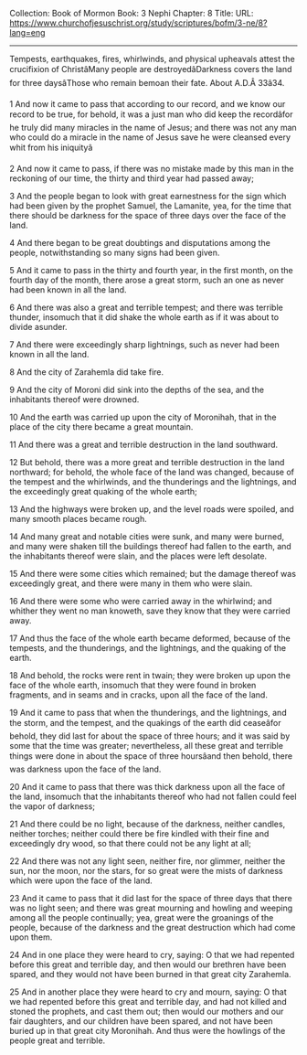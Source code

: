 Collection: Book of Mormon
Book: 3 Nephi
Chapter: 8
Title: 
URL: https://www.churchofjesuschrist.org/study/scriptures/bofm/3-ne/8?lang=eng

---

Tempests, earthquakes, fires, whirlwinds, and physical upheavals attest the crucifixion of ChristâMany people are destroyedâDarkness covers the land for three daysâThose who remain bemoan their fate. About A.D.Â 33â34.

1 And now it came to pass that according to our record, and we know our record to be true, for behold, it was a just man who did keep the recordâfor he truly did many miracles in the name of Jesus; and there was not any man who could do a miracle in the name of Jesus save he were cleansed every whit from his iniquityâ

2 And now it came to pass, if there was no mistake made by this man in the reckoning of our time, the thirty and third year had passed away;

3 And the people began to look with great earnestness for the sign which had been given by the prophet Samuel, the Lamanite, yea, for the time that there should be darkness for the space of three days over the face of the land.

4 And there began to be great doubtings and disputations among the people, notwithstanding so many signs had been given.

5 And it came to pass in the thirty and fourth year, in the first month, on the fourth day of the month, there arose a great storm, such an one as never had been known in all the land.

6 And there was also a great and terrible tempest; and there was terrible thunder, insomuch that it did shake the whole earth as if it was about to divide asunder.

7 And there were exceedingly sharp lightnings, such as never had been known in all the land.

8 And the city of Zarahemla did take fire.

9 And the city of Moroni did sink into the depths of the sea, and the inhabitants thereof were drowned.

10 And the earth was carried up upon the city of Moronihah, that in the place of the city there became a great mountain.

11 And there was a great and terrible destruction in the land southward.

12 But behold, there was a more great and terrible destruction in the land northward; for behold, the whole face of the land was changed, because of the tempest and the whirlwinds, and the thunderings and the lightnings, and the exceedingly great quaking of the whole earth;

13 And the highways were broken up, and the level roads were spoiled, and many smooth places became rough.

14 And many great and notable cities were sunk, and many were burned, and many were shaken till the buildings thereof had fallen to the earth, and the inhabitants thereof were slain, and the places were left desolate.

15 And there were some cities which remained; but the damage thereof was exceedingly great, and there were many in them who were slain.

16 And there were some who were carried away in the whirlwind; and whither they went no man knoweth, save they know that they were carried away.

17 And thus the face of the whole earth became deformed, because of the tempests, and the thunderings, and the lightnings, and the quaking of the earth.

18 And behold, the rocks were rent in twain; they were broken up upon the face of the whole earth, insomuch that they were found in broken fragments, and in seams and in cracks, upon all the face of the land.

19 And it came to pass that when the thunderings, and the lightnings, and the storm, and the tempest, and the quakings of the earth did ceaseâfor behold, they did last for about the space of three hours; and it was said by some that the time was greater; nevertheless, all these great and terrible things were done in about the space of three hoursâand then behold, there was darkness upon the face of the land.

20 And it came to pass that there was thick darkness upon all the face of the land, insomuch that the inhabitants thereof who had not fallen could feel the vapor of darkness;

21 And there could be no light, because of the darkness, neither candles, neither torches; neither could there be fire kindled with their fine and exceedingly dry wood, so that there could not be any light at all;

22 And there was not any light seen, neither fire, nor glimmer, neither the sun, nor the moon, nor the stars, for so great were the mists of darkness which were upon the face of the land.

23 And it came to pass that it did last for the space of three days that there was no light seen; and there was great mourning and howling and weeping among all the people continually; yea, great were the groanings of the people, because of the darkness and the great destruction which had come upon them.

24 And in one place they were heard to cry, saying: O that we had repented before this great and terrible day, and then would our brethren have been spared, and they would not have been burned in that great city Zarahemla.

25 And in another place they were heard to cry and mourn, saying: O that we had repented before this great and terrible day, and had not killed and stoned the prophets, and cast them out; then would our mothers and our fair daughters, and our children have been spared, and not have been buried up in that great city Moronihah. And thus were the howlings of the people great and terrible.
